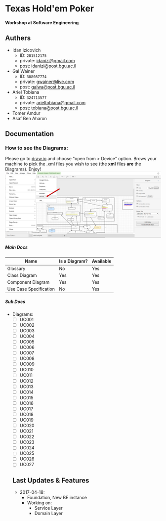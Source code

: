 # Texas Hold'em Poker

#### Workshop at Software Engineering

## Authers
+ Idan Izicovich
  + ID: `201512175`
  + private: <idanizi@gmail.com>
  + post: <idanizi@post.bgu.ac.il>
+ Gal Wainer
  + ID: `308087774`
  + private: <gwainer@live.com>
  + post: <galwa@post.bgu.ac.il>
+ Ariel Tobiana
  + ID: `324713577`
  + private: <arieltobiana@gmail.com>
  + post: <tobiana@post.bgu.ac.il>
+ Tomer Amdur
+ Asaf Ben Aharon

## Documentation

### How to see the Diagrams:
Please go to [draw.io](http://draw.io) and choose "open from > Device" option. Brows your machine to pick the .xml files you wish to see (the **xml** files **are** the Diagrams). Enjoy!
![alt instructions at draw.io](https://raw.githubusercontent.com/WorkshopSE/TexasHoldemPoker.repo/idan_domain_0/Documentation/2017-04-25_1342.png)

##### Main Docs
Name | Is a Diagram? | Available
---- | ------------- | ---------
Glossary | No | Yes
Class Diagram | Yes | Yes
Component Diagram | Yes | Yes
Use Case Specification | No | Yes

##### Sub Docs
- Diagrams:
  - [ ] UC001
  - [ ] UC002
  - [ ] UC003
  - [ ] UC004
  - [ ] UC005
  - [ ] UC006
  - [ ] UC007
  - [ ] UC008
  - [ ] UC009
  - [ ] UC010
  - [ ] UC011
  - [ ] UC012
  - [ ] UC013
  - [ ] UC014
  - [ ] UC015
  - [ ] UC016
  - [ ] UC017
  - [ ] UC018
  - [ ] UC019
  - [ ] UC020
  - [ ] UC021
  - [ ] UC022
  - [ ] UC023
  - [ ] UC024
  - [ ] UC025
  - [ ] UC026
  - [ ] UC027

  ## Last Updates & Features
  + 2017-04-18:
    + Foundation, New BE instance
    + Working on:
      + Service Layer
      + Domain Layer
